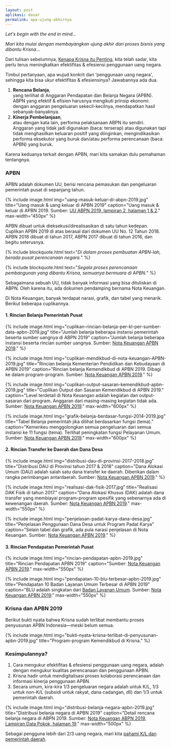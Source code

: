 ```yaml
---
layout: post
aplikasi: dasar
permalink: apa-ujung-akhirnya
---
```


*Let's begin with the end in mind...*

*Mari kita mulai dengan membayangkan ujung akhir dari proses bisnis yang dibantu Krisna...*

Dari tulisan sebelumnya, [Kenapa Krisna itu Penting](/kenapa-krisna-itu-penting), kita telah sadar, kita perlu terus meningkatkan efektifitas & efesiensi penggunaan uang negara.

Timbul pertanyaan, apa wujud konkrit dari 'penggunaan uang negara', sehingga kita bisa ukur efektifitas & efesiensinya? Jawabannya ada dua.

1. **Rencana Belanja**,<br/>
  yang terlihat di Anggaran Pendapatan dan Belanja Negara (APBN). ABPN yang efektif & efisien harusnya mengikuti prinsip ekonomi: dengan anggaran pengeluaran sekecil-kecilnya, mendapatkan hasil sebanyak-banyaknya.
2. **Kinerja Pembelanjaan**,<br/>
  atau dengan kata lain, performa pelaksanaan ABPN itu sendiri. Anggaran yang tidak jadi digunakan (baca: terserap) atau digunakan tapi tidak menghasilkan keluaran positif yang diinginkan, mengindikasikan performa eksekutor yang buruk dan/atau performa perencanaan (baca: APBN) yang buruk.

Karena keduanya terkait dengan APBN, mari kita samakan dulu pemahaman tentangnya.

### APBN

APBN adalah dokumen UU, berisi rencana pemasukan dan pengeluaran pemerintah pusat di sepanjang tahun.

{% include image.html
            img="uang-masuk-keluar-di-abpn-2019.jpg"
            title="Uang masuk & uang keluar di APBN 2019"
            caption="Uang masuk & keluar di APBN 2019. Sumber: <a href='https://www.kemenkeu.go.id/uuapbn'>UU ABPN 2019, lampiran 2, halaman 1 & 2</a>."
            max-width="450px"
            %}

APBN dibuat untuk dieksekusi/direalisasikan di satu tahun kedepan. Cuplikan APBN 2019 di atas berasal dari dokumen UU No. 12 Tahun 2018. APBN 2018 dibuat di tahun 2017, ABPN 2017 dibuat di tahun 2016, dan begitu seterusnya.

{% include blockquote.html
        text="<em>Di dalam proses pembuatan APBN-lah, berada pusat perencanaan negara.</em>"
%}

{% include blockquote.html
        text="<em>Segala proses perencanaan pembangunan yang dibantu Krisna, semuanya bermuara di APBN.</em>"
%}

Sebagaimana sebuah UU, tidak banyak informasi yang bisa dituliskan di ABPN. Oleh karena itu, ada dokumen pendamping bernama Nota Keuangan.

Di Nota Keuangan, banyak terdapat narasi, grafik, dan tabel yang menarik. Berikut beberapa cuplikannya.

#### 1. Rincian Belanja Pemerintah Pusat

{% include image.html
        img="cuplikan-rincian-belanja-per-kl-per-sumber-data-apbn-2019.jpg"
        title="Jumlah belanja beberapa instansi pemerintah beserta sumber uangnya di ABPN 2019"
        caption="Jumlah belanja beberapa  instansi beserta rincian sumber uangnya. Sumber: <a href='/asset/dokumen/nota-keuangan-beserta-apbn-2019.pdf'>Nota Keuangan APBN 2019</a>."
%}

{% include image.html
        img="cuplikan-mendikbud-di-nota-keuangan-APBN-2019.jpg"
        title="Rincian belanja Kementerian Pendidikan dan Kebudayaan di APBN 2019"
        caption="Rincian belanja Kemendikbud di APBN 2019. Dibagi ke dalam program-program. Sumber: <a href='/asset/dokumen/nota-keuangan-beserta-apbn-2019.pdf'>Nota Keuangan APBN 2019</a>."
%}

{% include image.html
            img="cuplikan-output-sasaran-kemendikbud-apbn-2019.jpg"
            title="Cuplikan Output dan Sasaran Kemendikbud di APBN 2019."
            caption="Level terdetail di Nota Keuangan adalah kegiatan dan output-sasaran dari program. Anggaran dari masing-masing kegiatan tidak ada. Sumber: <a href='https://www.kemenkeu.go.id/uuapbn'>Nota Keuangan APBN 2019</a>."
            max-width="600px"
            %}

{% include image.html
            img="grafik-belanja-berdasar-fungsi-2014-2019.jpg"
            title="Tabel Belanja pemerintah jika dilihat berdasarkan fungsi (tema)."
            caption="Kemenkeu menggolongkan semua pengeluaran dari semua instansi ke 11 fungsi (tema). Terlihat peningkatan fungsi Pelayanan Umum. Sumber: <a href='https://www.kemenkeu.go.id/uuapbn'>Nota Keuangan APBN 2019</a>."
            max-width="600px"
            %}

#### 2. Rincian Transfer ke Daerah dan Dana Desa

{% include image.html
            img="distribusi-dau-di-provinsi-2017-2018.jpg"
            title="Distribusi DAU di Provinsi tahun 2017 & 2018"
            caption="Dana Alokasi Umum (DAU) adalah salah satu dana transfer ke daerah. Diberikan dalam rangka perimbangan antardaerah. Sumber: <a href='https://www.kemenkeu.go.id/uuapbn'>Nota Keuangan APBN 2019</a>."
            %}

{% include image.html
            img="realisasi-dak-fisik-2017.jpg"
            title="Realisasi DAK Fisik di tahun 2017."
            caption="Dana Alokasi Khusus (DAK) adalah dana transfer yang membiayai program-program spesifik yang sebenarnya ada di kewenangan daerah. Sumber: <a href='https://www.kemenkeu.go.id/uuapbn'>Nota Keuangan APBN 2019</a>."
            max-width="550px"
            %}

{% include image.html
            img="penjelasan-padat-karya-dana-desa.jpg"
            title="Penjelasan Penggunaan Dana Desa untuk Program Padat Karya"
            caption="Selain tabel dan grafik, ada pula narasi penjelasan di Nota Keuangan. Sumber: <a href='https://www.kemenkeu.go.id/uuapbn'>Nota Keuangan APBN 2019</a>."
            %}

#### 3. Rincian Pendapatan Pemerintah Pusat

{% include image.html
            img="rincian-pendapatan-apbn-2019.jpg"
            title="Rincian Pendapatan APBN 2019"
            caption="Sumber: <a href='https://www.kemenkeu.go.id/uuapbn'>Nota Keuangan APBN 2019</a>."
            max-width="550px"
            %}

{% include image.html
            img="pendapatan-10-blu-terbesar-apbn-2019.jpg"
            title="Pendapatan 10 Badan Layanan Umum Terbesar di APBN 2019"
            caption="BLU adalah singkatan dari <a href='https://id.wikipedia.org/wiki/Badan_Layanan_Umum'>Badan Layanan Umum</a>. Sumber: <a href='https://www.kemenkeu.go.id/uuapbn'>Nota Keuangan APBN 2019</a>."
            max-width="550px"
            %}

### Krisna dan APBN 2019

Berikut bukti nyata bahwa Krisna sudah terlibat membantu proses penyusunan APBN Indonesia&mdash;meski belum semua.

{% include image.html
            img="bukti-nyata-krisna-terlibat-di-penyusunan-apbn-2019.jpg"
            title="Program-program Kemendikbud di Krisna."
            %}

### Kesimpulannya?

1. Cara mengukur efektifitas & efesiensi penggunaan uang negara, adalah dengan mengukur kualitas perencanaan dan penggunaan APBN.
2. Krisna hadir untuk mendigitalisasi proses kolaborasi perencanaan dan informasi kinerja penggunaan APBN.
3. Secara umum, kira-kira 1/3 pengeluaran negara adalah untuk K/L, 1/3 untuk non-K/L (subsidi untuk rakyat, dana cadangan, dll) dan 1/3 untuk pemerintah daerah.

{% include image.html
            img="distribusi-belanja-negara-apbn-2019.jpg"
            title="Distribusi belanja negara di APBN 2019"
            caption="Detail rencana belanja negara di ABPN 2019. Sumber: <a href='https://www.kemenkeu.go.id/uuapbn'>Nota Keuangan ABPN 2019, Lampiran Data Pokok, halaman 19</a>."
            max-width="500px"
            %}

Sebagai pengguna lebih dari 2/3 uang negara, mari kita [pahami K/L dan pemerintah daerah](/apa-itu-kl-dan-pemda).
